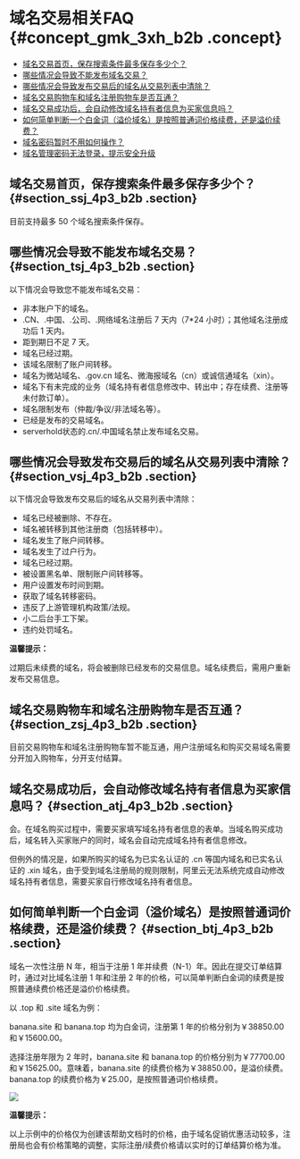 # 域名交易相关FAQ {#concept_gmk_3xh_b2b .concept}

-   [域名交易首页，保存搜索条件最多保存多少个？](#section_ssj_4p3_b2b)
-   [哪些情况会导致不能发布域名交易？](#section_tsj_4p3_b2b)
-   [哪些情况会导致发布交易后的域名从交易列表中清除？](#section_vsj_4p3_b2b)
-   [域名交易购物车和域名注册购物车是否互通？](#section_zsj_4p3_b2b)
-   [域名交易成功后，会自动修改域名持有者信息为买家信息吗？](#section_atj_4p3_b2b)
-   [如何简单判断一个白金词（溢价域名）是按照普通词价格续费，还是溢价续费？](#section_btj_4p3_b2b)
-   [域名密码暂时不用如何操作？](#section_dtj_4p3_b2b)
-   [域名管理密码无法登录，提示安全升级](#section_etj_4p3_b2b)

## 域名交易首页，保存搜索条件最多保存多少个？ {#section_ssj_4p3_b2b .section}

目前支持最多 50 个域名搜索条件保存。

## 哪些情况会导致不能发布域名交易？ {#section_tsj_4p3_b2b .section}

以下情况会导致您不能发布域名交易：

-   非本账户下的域名。
-   .CN、.中国、.公司、.网络域名注册后 7 天内（7\*24 小时）；其他域名注册成功后 1 天内。
-   距到期日不足 7 天。
-   域名已经过期。
-   该域名限制了账户间转移。
-   域名为微站域名、.gov.cn 域名、微海报域名（cn）或诚信通域名（xin）。
-   域名下有未完成的业务（域名持有者信息修改中、转出中；存在续费、注册等未付款订单）。
-   域名限制发布（仲裁/争议/非法域名等）。
-   已经是发布的交易域名。
-   serverhold状态的.cn/.中国域名禁止发布域名交易。

## 哪些情况会导致发布交易后的域名从交易列表中清除？ {#section_vsj_4p3_b2b .section}

以下情况会导致发布交易后的域名从交易列表中清除：

-   域名已经被删除、不存在。
-   域名被转移到其他注册商（包括转移中）。
-   域名发生了账户间转移。
-   域名发生了过户行为。
-   域名已经过期。
-   被设置黑名单、限制账户间转移等。
-   用户设置发布时间到期。
-   获取了域名转移密码。
-   违反了上游管理机构政策/法规。
-   小二后台手工下架。
-   违约处罚域名。

**温馨提示：**

过期后未续费的域名，将会被删除已经发布的交易信息。域名续费后，需用户重新发布交易信息。

## 域名交易购物车和域名注册购物车是否互通？ {#section_zsj_4p3_b2b .section}

目前交易购物车和域名注册购物车暂不能互通，用户注册域名和购买交易域名需要分开加入购物车，分开支付结算。

## 域名交易成功后，会自动修改域名持有者信息为买家信息吗？ {#section_atj_4p3_b2b .section}

会。在域名购买过程中，需要买家填写域名持有者信息的表单。当域名购买成功后，域名转入买家账户的同时，域名会自动完成域名持有者信息修改。

但例外的情况是，如果所购买的域名为已实名认证的 .cn 等国内域名和已实名认证的 .xin 域名，由于受到域名注册局的规则限制，阿里云无法系统完成自动修改域名持有者信息，需要买家自行修改域名持有者信息。

## 如何简单判断一个白金词（溢价域名）是按照普通词价格续费，还是溢价续费？ {#section_btj_4p3_b2b .section}

域名一次性注册 N 年，相当于注册 1 年并续费（N-1）年。因此在提交订单结算时，通过对比域名注册 1 年和注册 2 年的价格，可以简单判断白金词的续费是按照普通续费价格还是溢价价格续费。

以 .top 和 .site 域名为例：

banana.site 和 banana.top 均为白金词，注册第 1 年的价格分别为￥38850.00和￥15600.00。

选择注册年限为 2 年时，banana.site 和 banana.top 的价格分别为￥77700.00和￥15625.00。意味着，banana.site 的续费价格为￥38850.00，是溢价续费。banana.top 的续费价格为￥25.00，是按照普通词价格续费。

![](http://static-aliyun-doc.oss-cn-hangzhou.aliyuncs.com/assets/img/14614/15474589256090_zh-CN.png)

**温馨提示：**

以上示例中的价格仅为创建该帮助文档时的价格，由于域名促销优惠活动较多，注册局也会有价格策略的调整，实际注册/续费价格请以实时的订单结算价格为准。

